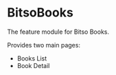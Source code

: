 # BitsoBooks

The feature module for Bitso Books.

Provides two main pages:

- Books List
- Book Detail
